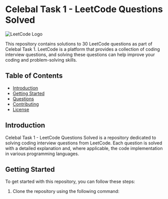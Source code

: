 # Celebal Task 1 - LeetCode Questions Solved

![LeetCode Logo](https://leetcode.com/static/images/LeetCode_logo.png)

This repository contains solutions to 30 LeetCode questions as part of Celebal Task 1. LeetCode is a platform that provides a collection of coding interview questions, and solving these questions can help improve your coding and problem-solving skills.

## Table of Contents

- [Introduction](#introduction)
- [Getting Started](#getting-started)
- [Questions](#questions)
- [Contributing](#contributing)
- [License](#license)

## Introduction

Celebal Task 1 - LeetCode Questions Solved is a repository dedicated to solving coding interview questions from LeetCode. Each question is solved with a detailed explanation and, where applicable, the code implementation in various programming languages.

## Getting Started

To get started with this repository, you can follow these steps:

1. Clone the repository using the following command:

